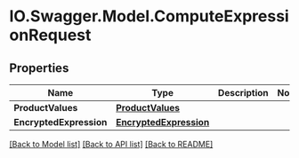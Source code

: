 # IO.Swagger.Model.ComputeExpressionRequest
## Properties

Name | Type | Description | Notes
------------ | ------------- | ------------- | -------------
**ProductValues** | [**ProductValues**](ProductValues.md) |  | 
**EncryptedExpression** | [**EncryptedExpression**](EncryptedExpression.md) |  | 

[[Back to Model list]](../README.md#documentation-for-models) [[Back to API list]](../README.md#documentation-for-api-endpoints) [[Back to README]](../README.md)

